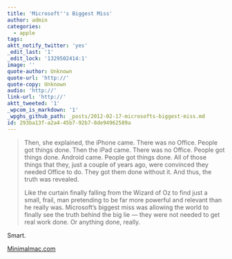 ```yaml
---
title: 'Microsoft''s Biggest Miss'
author: admin
categories:
  - apple
tags: 
aktt_notify_twitter: 'yes'
_edit_last: '1'
_edit_lock: '1329502414:1'
image: ''
quote-author: Unknown
quote-url: 'http://'
quote-copy: Unknown
audio: 'http://'
link-url: 'http://'
aktt_tweeted: '1'
_wpcom_is_markdown: '1'
_wpghs_github_path: _posts/2012-02-17-microsofts-biggest-miss.md
id: 293ba13f-a2a4-45b7-92b7-8de94962589a
---
```

<blockquote><p>
  Then, she explained, the iPhone came. There was no Office. People got things done. Then the iPad came. There was no Office. People got things done. Android came. People got things done. All of those things that they, just a couple of years ago, were convinced they needed Office to do. They got them done without it. And thus, the truth was revealed.</p>
<p>  Like the curtain finally falling from the Wizard of Oz to find just a small, frail, man pretending to be far more powerful and relevant than he really was. Microsoft’s biggest miss was allowing the world to finally see the truth behind the big lie — they were not needed to get real work done. Or anything done, really.
</p></blockquote>
<p>Smart.</p>
<p><a href="http://minimalmac.com/post/17758177061/microsofts-biggest-miss">Minimalmac.com</a></p>
